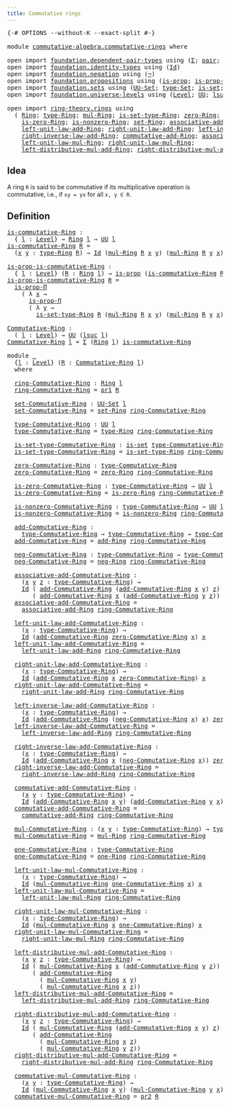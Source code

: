 ```yaml
---
title: Commutative rings
---
```


<pre class="Agda"><a id="43" class="Symbol">{-#</a> <a id="47" class="Keyword">OPTIONS</a> <a id="55" class="Pragma">--without-K</a> <a id="67" class="Pragma">--exact-split</a> <a id="81" class="Symbol">#-}</a>

<a id="86" class="Keyword">module</a> <a id="93" href="commutative-algebra.commutative-rings.html" class="Module">commutative-algebra.commutative-rings</a> <a id="131" class="Keyword">where</a>

<a id="138" class="Keyword">open</a> <a id="143" class="Keyword">import</a> <a id="150" href="foundation.dependent-pair-types.html" class="Module">foundation.dependent-pair-types</a> <a id="182" class="Keyword">using</a> <a id="188" class="Symbol">(</a><a id="189" href="foundation-core.dependent-pair-types.html#502" class="Record">Σ</a><a id="190" class="Symbol">;</a> <a id="192" href="foundation-core.dependent-pair-types.html#575" class="InductiveConstructor">pair</a><a id="196" class="Symbol">;</a> <a id="198" href="foundation-core.dependent-pair-types.html#592" class="Field">pr1</a><a id="201" class="Symbol">;</a> <a id="203" href="foundation-core.dependent-pair-types.html#604" class="Field">pr2</a><a id="206" class="Symbol">)</a>
<a id="208" class="Keyword">open</a> <a id="213" class="Keyword">import</a> <a id="220" href="foundation.identity-types.html" class="Module">foundation.identity-types</a> <a id="246" class="Keyword">using</a> <a id="252" class="Symbol">(</a><a id="253" href="foundation-core.identity-types.html#1754" class="Datatype">Id</a><a id="255" class="Symbol">)</a>
<a id="257" class="Keyword">open</a> <a id="262" class="Keyword">import</a> <a id="269" href="foundation.negation.html" class="Module">foundation.negation</a> <a id="289" class="Keyword">using</a> <a id="295" class="Symbol">(</a><a id="296" href="foundation-core.negation.html#452" class="Function">¬</a><a id="297" class="Symbol">)</a>
<a id="299" class="Keyword">open</a> <a id="304" class="Keyword">import</a> <a id="311" href="foundation.propositions.html" class="Module">foundation.propositions</a> <a id="335" class="Keyword">using</a> <a id="341" class="Symbol">(</a><a id="342" href="foundation-core.propositions.html#1295" class="Function">is-prop</a><a id="349" class="Symbol">;</a> <a id="351" href="foundation-core.propositions.html#6147" class="Function">is-prop-Π</a><a id="360" class="Symbol">)</a>
<a id="362" class="Keyword">open</a> <a id="367" class="Keyword">import</a> <a id="374" href="foundation.sets.html" class="Module">foundation.sets</a> <a id="390" class="Keyword">using</a> <a id="396" class="Symbol">(</a><a id="397" href="foundation-core.sets.html#1177" class="Function">UU-Set</a><a id="403" class="Symbol">;</a> <a id="405" href="foundation-core.sets.html#1291" class="Function">type-Set</a><a id="413" class="Symbol">;</a> <a id="415" href="foundation-core.sets.html#1099" class="Function">is-set</a><a id="421" class="Symbol">;</a> <a id="423" href="foundation-core.sets.html#1342" class="Function">is-set-type-Set</a><a id="438" class="Symbol">)</a>
<a id="440" class="Keyword">open</a> <a id="445" class="Keyword">import</a> <a id="452" href="foundation.universe-levels.html" class="Module">foundation.universe-levels</a> <a id="479" class="Keyword">using</a> <a id="485" class="Symbol">(</a><a id="486" href="Agda.Primitive.html#597" class="Postulate">Level</a><a id="491" class="Symbol">;</a> <a id="493" href="foundation-core.universe-levels.html#222" class="Primitive">UU</a><a id="495" class="Symbol">;</a> <a id="497" href="Agda.Primitive.html#780" class="Primitive">lsuc</a><a id="501" class="Symbol">)</a>

<a id="504" class="Keyword">open</a> <a id="509" class="Keyword">import</a> <a id="516" href="ring-theory.rings.html" class="Module">ring-theory.rings</a> <a id="534" class="Keyword">using</a>
  <a id="542" class="Symbol">(</a> <a id="544" href="ring-theory.rings.html#2551" class="Function">Ring</a><a id="548" class="Symbol">;</a> <a id="550" href="ring-theory.rings.html#2808" class="Function">type-Ring</a><a id="559" class="Symbol">;</a> <a id="561" href="ring-theory.rings.html#6590" class="Function">mul-Ring</a><a id="569" class="Symbol">;</a> <a id="571" href="ring-theory.rings.html#2858" class="Function">is-set-type-Ring</a><a id="587" class="Symbol">;</a> <a id="589" href="ring-theory.rings.html#5170" class="Function">zero-Ring</a><a id="598" class="Symbol">;</a> <a id="600" href="ring-theory.rings.html#3153" class="Function">add-Ring</a><a id="608" class="Symbol">;</a> <a id="610" href="ring-theory.rings.html#5990" class="Function">neg-Ring</a><a id="618" class="Symbol">;</a>
    <a id="624" href="ring-theory.rings.html#5231" class="Function">is-zero-Ring</a><a id="636" class="Symbol">;</a> <a id="638" href="ring-theory.rings.html#5302" class="Function">is-nonzero-Ring</a><a id="653" class="Symbol">;</a> <a id="655" href="ring-theory.rings.html#2757" class="Function">set-Ring</a><a id="663" class="Symbol">;</a> <a id="665" href="ring-theory.rings.html#3474" class="Function">associative-add-Ring</a><a id="685" class="Symbol">;</a>
    <a id="691" href="ring-theory.rings.html#5487" class="Function">left-unit-law-add-Ring</a><a id="713" class="Symbol">;</a> <a id="715" href="ring-theory.rings.html#5625" class="Function">right-unit-law-add-Ring</a><a id="738" class="Symbol">;</a> <a id="740" href="ring-theory.rings.html#6062" class="Function">left-inverse-law-add-Ring</a><a id="765" class="Symbol">;</a>
    <a id="771" href="ring-theory.rings.html#6228" class="Function">right-inverse-law-add-Ring</a><a id="797" class="Symbol">;</a> <a id="799" href="ring-theory.rings.html#3873" class="Function">commutative-add-Ring</a><a id="819" class="Symbol">;</a> <a id="821" href="ring-theory.rings.html#6931" class="Function">associative-mul-Ring</a><a id="841" class="Symbol">;</a>
    <a id="847" href="ring-theory.rings.html#8096" class="Function">left-unit-law-mul-Ring</a><a id="869" class="Symbol">;</a> <a id="871" href="ring-theory.rings.html#8252" class="Function">right-unit-law-mul-Ring</a><a id="894" class="Symbol">;</a>
    <a id="900" href="ring-theory.rings.html#7263" class="Function">left-distributive-mul-add-Ring</a><a id="930" class="Symbol">;</a> <a id="932" href="ring-theory.rings.html#7470" class="Function">right-distributive-mul-add-Ring</a><a id="963" class="Symbol">;</a> <a id="965" href="ring-theory.rings.html#8018" class="Function">one-Ring</a><a id="973" class="Symbol">)</a>
</pre>
## Idea

A ring `R` is said to be commutative if its multiplicative operation is commutative, i.e., if `xy = yx` for all `x, y ∈ R`.

## Definition

<pre class="Agda"><a id="is-commutative-Ring"></a><a id="1137" href="commutative-algebra.commutative-rings.html#1137" class="Function">is-commutative-Ring</a> <a id="1157" class="Symbol">:</a>
  <a id="1161" class="Symbol">{</a> <a id="1163" href="commutative-algebra.commutative-rings.html#1163" class="Bound">l</a> <a id="1165" class="Symbol">:</a> <a id="1167" href="Agda.Primitive.html#597" class="Postulate">Level</a><a id="1172" class="Symbol">}</a> <a id="1174" class="Symbol">→</a> <a id="1176" href="ring-theory.rings.html#2551" class="Function">Ring</a> <a id="1181" href="commutative-algebra.commutative-rings.html#1163" class="Bound">l</a> <a id="1183" class="Symbol">→</a> <a id="1185" href="foundation-core.universe-levels.html#222" class="Primitive">UU</a> <a id="1188" href="commutative-algebra.commutative-rings.html#1163" class="Bound">l</a>
<a id="1190" href="commutative-algebra.commutative-rings.html#1137" class="Function">is-commutative-Ring</a> <a id="1210" href="commutative-algebra.commutative-rings.html#1210" class="Bound">R</a> <a id="1212" class="Symbol">=</a>
  <a id="1216" class="Symbol">(</a><a id="1217" href="commutative-algebra.commutative-rings.html#1217" class="Bound">x</a> <a id="1219" href="commutative-algebra.commutative-rings.html#1219" class="Bound">y</a> <a id="1221" class="Symbol">:</a> <a id="1223" href="ring-theory.rings.html#2808" class="Function">type-Ring</a> <a id="1233" href="commutative-algebra.commutative-rings.html#1210" class="Bound">R</a><a id="1234" class="Symbol">)</a> <a id="1236" class="Symbol">→</a> <a id="1238" href="foundation-core.identity-types.html#1754" class="Datatype">Id</a> <a id="1241" class="Symbol">(</a><a id="1242" href="ring-theory.rings.html#6590" class="Function">mul-Ring</a> <a id="1251" href="commutative-algebra.commutative-rings.html#1210" class="Bound">R</a> <a id="1253" href="commutative-algebra.commutative-rings.html#1217" class="Bound">x</a> <a id="1255" href="commutative-algebra.commutative-rings.html#1219" class="Bound">y</a><a id="1256" class="Symbol">)</a> <a id="1258" class="Symbol">(</a><a id="1259" href="ring-theory.rings.html#6590" class="Function">mul-Ring</a> <a id="1268" href="commutative-algebra.commutative-rings.html#1210" class="Bound">R</a> <a id="1270" href="commutative-algebra.commutative-rings.html#1219" class="Bound">y</a> <a id="1272" href="commutative-algebra.commutative-rings.html#1217" class="Bound">x</a><a id="1273" class="Symbol">)</a>

<a id="is-prop-is-commutative-Ring"></a><a id="1276" href="commutative-algebra.commutative-rings.html#1276" class="Function">is-prop-is-commutative-Ring</a> <a id="1304" class="Symbol">:</a>
  <a id="1308" class="Symbol">{</a> <a id="1310" href="commutative-algebra.commutative-rings.html#1310" class="Bound">l</a> <a id="1312" class="Symbol">:</a> <a id="1314" href="Agda.Primitive.html#597" class="Postulate">Level</a><a id="1319" class="Symbol">}</a> <a id="1321" class="Symbol">(</a><a id="1322" href="commutative-algebra.commutative-rings.html#1322" class="Bound">R</a> <a id="1324" class="Symbol">:</a> <a id="1326" href="ring-theory.rings.html#2551" class="Function">Ring</a> <a id="1331" href="commutative-algebra.commutative-rings.html#1310" class="Bound">l</a><a id="1332" class="Symbol">)</a> <a id="1334" class="Symbol">→</a> <a id="1336" href="foundation-core.propositions.html#1295" class="Function">is-prop</a> <a id="1344" class="Symbol">(</a><a id="1345" href="commutative-algebra.commutative-rings.html#1137" class="Function">is-commutative-Ring</a> <a id="1365" href="commutative-algebra.commutative-rings.html#1322" class="Bound">R</a><a id="1366" class="Symbol">)</a>
<a id="1368" href="commutative-algebra.commutative-rings.html#1276" class="Function">is-prop-is-commutative-Ring</a> <a id="1396" href="commutative-algebra.commutative-rings.html#1396" class="Bound">R</a> <a id="1398" class="Symbol">=</a>
  <a id="1402" href="foundation-core.propositions.html#6147" class="Function">is-prop-Π</a>
    <a id="1416" class="Symbol">(</a> <a id="1418" class="Symbol">λ</a> <a id="1420" href="commutative-algebra.commutative-rings.html#1420" class="Bound">x</a> <a id="1422" class="Symbol">→</a>
      <a id="1430" href="foundation-core.propositions.html#6147" class="Function">is-prop-Π</a>
      <a id="1446" class="Symbol">(</a> <a id="1448" class="Symbol">λ</a> <a id="1450" href="commutative-algebra.commutative-rings.html#1450" class="Bound">y</a> <a id="1452" class="Symbol">→</a>
        <a id="1462" href="ring-theory.rings.html#2858" class="Function">is-set-type-Ring</a> <a id="1479" href="commutative-algebra.commutative-rings.html#1396" class="Bound">R</a> <a id="1481" class="Symbol">(</a><a id="1482" href="ring-theory.rings.html#6590" class="Function">mul-Ring</a> <a id="1491" href="commutative-algebra.commutative-rings.html#1396" class="Bound">R</a> <a id="1493" href="commutative-algebra.commutative-rings.html#1420" class="Bound">x</a> <a id="1495" href="commutative-algebra.commutative-rings.html#1450" class="Bound">y</a><a id="1496" class="Symbol">)</a> <a id="1498" class="Symbol">(</a><a id="1499" href="ring-theory.rings.html#6590" class="Function">mul-Ring</a> <a id="1508" href="commutative-algebra.commutative-rings.html#1396" class="Bound">R</a> <a id="1510" href="commutative-algebra.commutative-rings.html#1450" class="Bound">y</a> <a id="1512" href="commutative-algebra.commutative-rings.html#1420" class="Bound">x</a><a id="1513" class="Symbol">)))</a>

<a id="Commutative-Ring"></a><a id="1518" href="commutative-algebra.commutative-rings.html#1518" class="Function">Commutative-Ring</a> <a id="1535" class="Symbol">:</a>
  <a id="1539" class="Symbol">(</a> <a id="1541" href="commutative-algebra.commutative-rings.html#1541" class="Bound">l</a> <a id="1543" class="Symbol">:</a> <a id="1545" href="Agda.Primitive.html#597" class="Postulate">Level</a><a id="1550" class="Symbol">)</a> <a id="1552" class="Symbol">→</a> <a id="1554" href="foundation-core.universe-levels.html#222" class="Primitive">UU</a> <a id="1557" class="Symbol">(</a><a id="1558" href="Agda.Primitive.html#780" class="Primitive">lsuc</a> <a id="1563" href="commutative-algebra.commutative-rings.html#1541" class="Bound">l</a><a id="1564" class="Symbol">)</a>
<a id="1566" href="commutative-algebra.commutative-rings.html#1518" class="Function">Commutative-Ring</a> <a id="1583" href="commutative-algebra.commutative-rings.html#1583" class="Bound">l</a> <a id="1585" class="Symbol">=</a> <a id="1587" href="foundation-core.dependent-pair-types.html#502" class="Record">Σ</a> <a id="1589" class="Symbol">(</a><a id="1590" href="ring-theory.rings.html#2551" class="Function">Ring</a> <a id="1595" href="commutative-algebra.commutative-rings.html#1583" class="Bound">l</a><a id="1596" class="Symbol">)</a> <a id="1598" href="commutative-algebra.commutative-rings.html#1137" class="Function">is-commutative-Ring</a>

<a id="1619" class="Keyword">module</a> <a id="1626" href="commutative-algebra.commutative-rings.html#1626" class="Module">_</a>
  <a id="1630" class="Symbol">{</a><a id="1631" href="commutative-algebra.commutative-rings.html#1631" class="Bound">l</a> <a id="1633" class="Symbol">:</a> <a id="1635" href="Agda.Primitive.html#597" class="Postulate">Level</a><a id="1640" class="Symbol">}</a> <a id="1642" class="Symbol">(</a><a id="1643" href="commutative-algebra.commutative-rings.html#1643" class="Bound">R</a> <a id="1645" class="Symbol">:</a> <a id="1647" href="commutative-algebra.commutative-rings.html#1518" class="Function">Commutative-Ring</a> <a id="1664" href="commutative-algebra.commutative-rings.html#1631" class="Bound">l</a><a id="1665" class="Symbol">)</a>
  <a id="1669" class="Keyword">where</a>
  
  <a id="1680" href="commutative-algebra.commutative-rings.html#1680" class="Function">ring-Commutative-Ring</a> <a id="1702" class="Symbol">:</a> <a id="1704" href="ring-theory.rings.html#2551" class="Function">Ring</a> <a id="1709" href="commutative-algebra.commutative-rings.html#1631" class="Bound">l</a>
  <a id="1713" href="commutative-algebra.commutative-rings.html#1680" class="Function">ring-Commutative-Ring</a> <a id="1735" class="Symbol">=</a> <a id="1737" href="foundation-core.dependent-pair-types.html#592" class="Field">pr1</a> <a id="1741" href="commutative-algebra.commutative-rings.html#1643" class="Bound">R</a>

  <a id="1746" href="commutative-algebra.commutative-rings.html#1746" class="Function">set-Commutative-Ring</a> <a id="1767" class="Symbol">:</a> <a id="1769" href="foundation-core.sets.html#1177" class="Function">UU-Set</a> <a id="1776" href="commutative-algebra.commutative-rings.html#1631" class="Bound">l</a>
  <a id="1780" href="commutative-algebra.commutative-rings.html#1746" class="Function">set-Commutative-Ring</a> <a id="1801" class="Symbol">=</a> <a id="1803" href="ring-theory.rings.html#2757" class="Function">set-Ring</a> <a id="1812" href="commutative-algebra.commutative-rings.html#1680" class="Function">ring-Commutative-Ring</a>

  <a id="1837" href="commutative-algebra.commutative-rings.html#1837" class="Function">type-Commutative-Ring</a> <a id="1859" class="Symbol">:</a> <a id="1861" href="foundation-core.universe-levels.html#222" class="Primitive">UU</a> <a id="1864" href="commutative-algebra.commutative-rings.html#1631" class="Bound">l</a>
  <a id="1868" href="commutative-algebra.commutative-rings.html#1837" class="Function">type-Commutative-Ring</a> <a id="1890" class="Symbol">=</a> <a id="1892" href="ring-theory.rings.html#2808" class="Function">type-Ring</a> <a id="1902" href="commutative-algebra.commutative-rings.html#1680" class="Function">ring-Commutative-Ring</a>

  <a id="1927" href="commutative-algebra.commutative-rings.html#1927" class="Function">is-set-type-Commutative-Ring</a> <a id="1956" class="Symbol">:</a> <a id="1958" href="foundation-core.sets.html#1099" class="Function">is-set</a> <a id="1965" href="commutative-algebra.commutative-rings.html#1837" class="Function">type-Commutative-Ring</a>
  <a id="1989" href="commutative-algebra.commutative-rings.html#1927" class="Function">is-set-type-Commutative-Ring</a> <a id="2018" class="Symbol">=</a> <a id="2020" href="ring-theory.rings.html#2858" class="Function">is-set-type-Ring</a> <a id="2037" href="commutative-algebra.commutative-rings.html#1680" class="Function">ring-Commutative-Ring</a>

  <a id="2062" href="commutative-algebra.commutative-rings.html#2062" class="Function">zero-Commutative-Ring</a> <a id="2084" class="Symbol">:</a> <a id="2086" href="commutative-algebra.commutative-rings.html#1837" class="Function">type-Commutative-Ring</a>
  <a id="2110" href="commutative-algebra.commutative-rings.html#2062" class="Function">zero-Commutative-Ring</a> <a id="2132" class="Symbol">=</a> <a id="2134" href="ring-theory.rings.html#5170" class="Function">zero-Ring</a> <a id="2144" href="commutative-algebra.commutative-rings.html#1680" class="Function">ring-Commutative-Ring</a>

  <a id="2169" href="commutative-algebra.commutative-rings.html#2169" class="Function">is-zero-Commutative-Ring</a> <a id="2194" class="Symbol">:</a> <a id="2196" href="commutative-algebra.commutative-rings.html#1837" class="Function">type-Commutative-Ring</a> <a id="2218" class="Symbol">→</a> <a id="2220" href="foundation-core.universe-levels.html#222" class="Primitive">UU</a> <a id="2223" href="commutative-algebra.commutative-rings.html#1631" class="Bound">l</a>
  <a id="2227" href="commutative-algebra.commutative-rings.html#2169" class="Function">is-zero-Commutative-Ring</a> <a id="2252" class="Symbol">=</a> <a id="2254" href="ring-theory.rings.html#5231" class="Function">is-zero-Ring</a> <a id="2267" href="commutative-algebra.commutative-rings.html#1680" class="Function">ring-Commutative-Ring</a>

  <a id="2292" href="commutative-algebra.commutative-rings.html#2292" class="Function">is-nonzero-Commutative-Ring</a> <a id="2320" class="Symbol">:</a> <a id="2322" href="commutative-algebra.commutative-rings.html#1837" class="Function">type-Commutative-Ring</a> <a id="2344" class="Symbol">→</a> <a id="2346" href="foundation-core.universe-levels.html#222" class="Primitive">UU</a> <a id="2349" href="commutative-algebra.commutative-rings.html#1631" class="Bound">l</a>
  <a id="2353" href="commutative-algebra.commutative-rings.html#2292" class="Function">is-nonzero-Commutative-Ring</a> <a id="2381" class="Symbol">=</a> <a id="2383" href="ring-theory.rings.html#5302" class="Function">is-nonzero-Ring</a> <a id="2399" href="commutative-algebra.commutative-rings.html#1680" class="Function">ring-Commutative-Ring</a>

  <a id="2424" href="commutative-algebra.commutative-rings.html#2424" class="Function">add-Commutative-Ring</a> <a id="2445" class="Symbol">:</a>
    <a id="2451" href="commutative-algebra.commutative-rings.html#1837" class="Function">type-Commutative-Ring</a> <a id="2473" class="Symbol">→</a> <a id="2475" href="commutative-algebra.commutative-rings.html#1837" class="Function">type-Commutative-Ring</a> <a id="2497" class="Symbol">→</a> <a id="2499" href="commutative-algebra.commutative-rings.html#1837" class="Function">type-Commutative-Ring</a>
  <a id="2523" href="commutative-algebra.commutative-rings.html#2424" class="Function">add-Commutative-Ring</a> <a id="2544" class="Symbol">=</a> <a id="2546" href="ring-theory.rings.html#3153" class="Function">add-Ring</a> <a id="2555" href="commutative-algebra.commutative-rings.html#1680" class="Function">ring-Commutative-Ring</a>

  <a id="2580" href="commutative-algebra.commutative-rings.html#2580" class="Function">neg-Commutative-Ring</a> <a id="2601" class="Symbol">:</a> <a id="2603" href="commutative-algebra.commutative-rings.html#1837" class="Function">type-Commutative-Ring</a> <a id="2625" class="Symbol">→</a> <a id="2627" href="commutative-algebra.commutative-rings.html#1837" class="Function">type-Commutative-Ring</a>
  <a id="2651" href="commutative-algebra.commutative-rings.html#2580" class="Function">neg-Commutative-Ring</a> <a id="2672" class="Symbol">=</a> <a id="2674" href="ring-theory.rings.html#5990" class="Function">neg-Ring</a> <a id="2683" href="commutative-algebra.commutative-rings.html#1680" class="Function">ring-Commutative-Ring</a>

  <a id="2708" href="commutative-algebra.commutative-rings.html#2708" class="Function">associative-add-Commutative-Ring</a> <a id="2741" class="Symbol">:</a>
    <a id="2747" class="Symbol">(</a><a id="2748" href="commutative-algebra.commutative-rings.html#2748" class="Bound">x</a> <a id="2750" href="commutative-algebra.commutative-rings.html#2750" class="Bound">y</a> <a id="2752" href="commutative-algebra.commutative-rings.html#2752" class="Bound">z</a> <a id="2754" class="Symbol">:</a> <a id="2756" href="commutative-algebra.commutative-rings.html#1837" class="Function">type-Commutative-Ring</a><a id="2777" class="Symbol">)</a> <a id="2779" class="Symbol">→</a>
    <a id="2785" href="foundation-core.identity-types.html#1754" class="Datatype">Id</a> <a id="2788" class="Symbol">(</a> <a id="2790" href="commutative-algebra.commutative-rings.html#2424" class="Function">add-Commutative-Ring</a> <a id="2811" class="Symbol">(</a><a id="2812" href="commutative-algebra.commutative-rings.html#2424" class="Function">add-Commutative-Ring</a> <a id="2833" href="commutative-algebra.commutative-rings.html#2748" class="Bound">x</a> <a id="2835" href="commutative-algebra.commutative-rings.html#2750" class="Bound">y</a><a id="2836" class="Symbol">)</a> <a id="2838" href="commutative-algebra.commutative-rings.html#2752" class="Bound">z</a><a id="2839" class="Symbol">)</a>
       <a id="2848" class="Symbol">(</a> <a id="2850" href="commutative-algebra.commutative-rings.html#2424" class="Function">add-Commutative-Ring</a> <a id="2871" href="commutative-algebra.commutative-rings.html#2748" class="Bound">x</a> <a id="2873" class="Symbol">(</a><a id="2874" href="commutative-algebra.commutative-rings.html#2424" class="Function">add-Commutative-Ring</a> <a id="2895" href="commutative-algebra.commutative-rings.html#2750" class="Bound">y</a> <a id="2897" href="commutative-algebra.commutative-rings.html#2752" class="Bound">z</a><a id="2898" class="Symbol">))</a>
  <a id="2903" href="commutative-algebra.commutative-rings.html#2708" class="Function">associative-add-Commutative-Ring</a> <a id="2936" class="Symbol">=</a>
    <a id="2942" href="ring-theory.rings.html#3474" class="Function">associative-add-Ring</a> <a id="2963" href="commutative-algebra.commutative-rings.html#1680" class="Function">ring-Commutative-Ring</a>

  <a id="2988" href="commutative-algebra.commutative-rings.html#2988" class="Function">left-unit-law-add-Commutative-Ring</a> <a id="3023" class="Symbol">:</a>
    <a id="3029" class="Symbol">(</a><a id="3030" href="commutative-algebra.commutative-rings.html#3030" class="Bound">x</a> <a id="3032" class="Symbol">:</a> <a id="3034" href="commutative-algebra.commutative-rings.html#1837" class="Function">type-Commutative-Ring</a><a id="3055" class="Symbol">)</a> <a id="3057" class="Symbol">→</a>
    <a id="3063" href="foundation-core.identity-types.html#1754" class="Datatype">Id</a> <a id="3066" class="Symbol">(</a><a id="3067" href="commutative-algebra.commutative-rings.html#2424" class="Function">add-Commutative-Ring</a> <a id="3088" href="commutative-algebra.commutative-rings.html#2062" class="Function">zero-Commutative-Ring</a> <a id="3110" href="commutative-algebra.commutative-rings.html#3030" class="Bound">x</a><a id="3111" class="Symbol">)</a> <a id="3113" href="commutative-algebra.commutative-rings.html#3030" class="Bound">x</a>
  <a id="3117" href="commutative-algebra.commutative-rings.html#2988" class="Function">left-unit-law-add-Commutative-Ring</a> <a id="3152" class="Symbol">=</a>
    <a id="3158" href="ring-theory.rings.html#5487" class="Function">left-unit-law-add-Ring</a> <a id="3181" href="commutative-algebra.commutative-rings.html#1680" class="Function">ring-Commutative-Ring</a>

  <a id="3206" href="commutative-algebra.commutative-rings.html#3206" class="Function">right-unit-law-add-Commutative-Ring</a> <a id="3242" class="Symbol">:</a>
    <a id="3248" class="Symbol">(</a><a id="3249" href="commutative-algebra.commutative-rings.html#3249" class="Bound">x</a> <a id="3251" class="Symbol">:</a> <a id="3253" href="commutative-algebra.commutative-rings.html#1837" class="Function">type-Commutative-Ring</a><a id="3274" class="Symbol">)</a> <a id="3276" class="Symbol">→</a>
    <a id="3282" href="foundation-core.identity-types.html#1754" class="Datatype">Id</a> <a id="3285" class="Symbol">(</a><a id="3286" href="commutative-algebra.commutative-rings.html#2424" class="Function">add-Commutative-Ring</a> <a id="3307" href="commutative-algebra.commutative-rings.html#3249" class="Bound">x</a> <a id="3309" href="commutative-algebra.commutative-rings.html#2062" class="Function">zero-Commutative-Ring</a><a id="3330" class="Symbol">)</a> <a id="3332" href="commutative-algebra.commutative-rings.html#3249" class="Bound">x</a>
  <a id="3336" href="commutative-algebra.commutative-rings.html#3206" class="Function">right-unit-law-add-Commutative-Ring</a> <a id="3372" class="Symbol">=</a>
    <a id="3378" href="ring-theory.rings.html#5625" class="Function">right-unit-law-add-Ring</a> <a id="3402" href="commutative-algebra.commutative-rings.html#1680" class="Function">ring-Commutative-Ring</a>

  <a id="3427" href="commutative-algebra.commutative-rings.html#3427" class="Function">left-inverse-law-add-Commutative-Ring</a> <a id="3465" class="Symbol">:</a>
    <a id="3471" class="Symbol">(</a><a id="3472" href="commutative-algebra.commutative-rings.html#3472" class="Bound">x</a> <a id="3474" class="Symbol">:</a> <a id="3476" href="commutative-algebra.commutative-rings.html#1837" class="Function">type-Commutative-Ring</a><a id="3497" class="Symbol">)</a> <a id="3499" class="Symbol">→</a>
    <a id="3505" href="foundation-core.identity-types.html#1754" class="Datatype">Id</a> <a id="3508" class="Symbol">(</a><a id="3509" href="commutative-algebra.commutative-rings.html#2424" class="Function">add-Commutative-Ring</a> <a id="3530" class="Symbol">(</a><a id="3531" href="commutative-algebra.commutative-rings.html#2580" class="Function">neg-Commutative-Ring</a> <a id="3552" href="commutative-algebra.commutative-rings.html#3472" class="Bound">x</a><a id="3553" class="Symbol">)</a> <a id="3555" href="commutative-algebra.commutative-rings.html#3472" class="Bound">x</a><a id="3556" class="Symbol">)</a> <a id="3558" href="commutative-algebra.commutative-rings.html#2062" class="Function">zero-Commutative-Ring</a>
  <a id="3582" href="commutative-algebra.commutative-rings.html#3427" class="Function">left-inverse-law-add-Commutative-Ring</a> <a id="3620" class="Symbol">=</a>
    <a id="3626" href="ring-theory.rings.html#6062" class="Function">left-inverse-law-add-Ring</a> <a id="3652" href="commutative-algebra.commutative-rings.html#1680" class="Function">ring-Commutative-Ring</a>

  <a id="3677" href="commutative-algebra.commutative-rings.html#3677" class="Function">right-inverse-law-add-Commutative-Ring</a> <a id="3716" class="Symbol">:</a>
    <a id="3722" class="Symbol">(</a><a id="3723" href="commutative-algebra.commutative-rings.html#3723" class="Bound">x</a> <a id="3725" class="Symbol">:</a> <a id="3727" href="commutative-algebra.commutative-rings.html#1837" class="Function">type-Commutative-Ring</a><a id="3748" class="Symbol">)</a> <a id="3750" class="Symbol">→</a>
    <a id="3756" href="foundation-core.identity-types.html#1754" class="Datatype">Id</a> <a id="3759" class="Symbol">(</a><a id="3760" href="commutative-algebra.commutative-rings.html#2424" class="Function">add-Commutative-Ring</a> <a id="3781" href="commutative-algebra.commutative-rings.html#3723" class="Bound">x</a> <a id="3783" class="Symbol">(</a><a id="3784" href="commutative-algebra.commutative-rings.html#2580" class="Function">neg-Commutative-Ring</a> <a id="3805" href="commutative-algebra.commutative-rings.html#3723" class="Bound">x</a><a id="3806" class="Symbol">))</a> <a id="3809" href="commutative-algebra.commutative-rings.html#2062" class="Function">zero-Commutative-Ring</a>
  <a id="3833" href="commutative-algebra.commutative-rings.html#3677" class="Function">right-inverse-law-add-Commutative-Ring</a> <a id="3872" class="Symbol">=</a>
    <a id="3878" href="ring-theory.rings.html#6228" class="Function">right-inverse-law-add-Ring</a> <a id="3905" href="commutative-algebra.commutative-rings.html#1680" class="Function">ring-Commutative-Ring</a>

  <a id="3930" href="commutative-algebra.commutative-rings.html#3930" class="Function">commutative-add-Commutative-Ring</a> <a id="3963" class="Symbol">:</a>
    <a id="3969" class="Symbol">(</a><a id="3970" href="commutative-algebra.commutative-rings.html#3970" class="Bound">x</a> <a id="3972" href="commutative-algebra.commutative-rings.html#3972" class="Bound">y</a> <a id="3974" class="Symbol">:</a> <a id="3976" href="commutative-algebra.commutative-rings.html#1837" class="Function">type-Commutative-Ring</a><a id="3997" class="Symbol">)</a> <a id="3999" class="Symbol">→</a>
    <a id="4005" href="foundation-core.identity-types.html#1754" class="Datatype">Id</a> <a id="4008" class="Symbol">(</a><a id="4009" href="commutative-algebra.commutative-rings.html#2424" class="Function">add-Commutative-Ring</a> <a id="4030" href="commutative-algebra.commutative-rings.html#3970" class="Bound">x</a> <a id="4032" href="commutative-algebra.commutative-rings.html#3972" class="Bound">y</a><a id="4033" class="Symbol">)</a> <a id="4035" class="Symbol">(</a><a id="4036" href="commutative-algebra.commutative-rings.html#2424" class="Function">add-Commutative-Ring</a> <a id="4057" href="commutative-algebra.commutative-rings.html#3972" class="Bound">y</a> <a id="4059" href="commutative-algebra.commutative-rings.html#3970" class="Bound">x</a><a id="4060" class="Symbol">)</a>
  <a id="4064" href="commutative-algebra.commutative-rings.html#3930" class="Function">commutative-add-Commutative-Ring</a> <a id="4097" class="Symbol">=</a>
    <a id="4103" href="ring-theory.rings.html#3873" class="Function">commutative-add-Ring</a> <a id="4124" href="commutative-algebra.commutative-rings.html#1680" class="Function">ring-Commutative-Ring</a>

  <a id="4149" href="commutative-algebra.commutative-rings.html#4149" class="Function">mul-Commutative-Ring</a> <a id="4170" class="Symbol">:</a> <a id="4172" class="Symbol">(</a><a id="4173" href="commutative-algebra.commutative-rings.html#4173" class="Bound">x</a> <a id="4175" href="commutative-algebra.commutative-rings.html#4175" class="Bound">y</a> <a id="4177" class="Symbol">:</a> <a id="4179" href="commutative-algebra.commutative-rings.html#1837" class="Function">type-Commutative-Ring</a><a id="4200" class="Symbol">)</a> <a id="4202" class="Symbol">→</a> <a id="4204" href="commutative-algebra.commutative-rings.html#1837" class="Function">type-Commutative-Ring</a>
  <a id="4228" href="commutative-algebra.commutative-rings.html#4149" class="Function">mul-Commutative-Ring</a> <a id="4249" class="Symbol">=</a> <a id="4251" href="ring-theory.rings.html#6590" class="Function">mul-Ring</a> <a id="4260" href="commutative-algebra.commutative-rings.html#1680" class="Function">ring-Commutative-Ring</a>

  <a id="4285" href="commutative-algebra.commutative-rings.html#4285" class="Function">one-Commutative-Ring</a> <a id="4306" class="Symbol">:</a> <a id="4308" href="commutative-algebra.commutative-rings.html#1837" class="Function">type-Commutative-Ring</a>
  <a id="4332" href="commutative-algebra.commutative-rings.html#4285" class="Function">one-Commutative-Ring</a> <a id="4353" class="Symbol">=</a> <a id="4355" href="ring-theory.rings.html#8018" class="Function">one-Ring</a> <a id="4364" href="commutative-algebra.commutative-rings.html#1680" class="Function">ring-Commutative-Ring</a>

  <a id="4389" href="commutative-algebra.commutative-rings.html#4389" class="Function">left-unit-law-mul-Commutative-Ring</a> <a id="4424" class="Symbol">:</a>
    <a id="4430" class="Symbol">(</a><a id="4431" href="commutative-algebra.commutative-rings.html#4431" class="Bound">x</a> <a id="4433" class="Symbol">:</a> <a id="4435" href="commutative-algebra.commutative-rings.html#1837" class="Function">type-Commutative-Ring</a><a id="4456" class="Symbol">)</a> <a id="4458" class="Symbol">→</a>
    <a id="4464" href="foundation-core.identity-types.html#1754" class="Datatype">Id</a> <a id="4467" class="Symbol">(</a><a id="4468" href="commutative-algebra.commutative-rings.html#4149" class="Function">mul-Commutative-Ring</a> <a id="4489" href="commutative-algebra.commutative-rings.html#4285" class="Function">one-Commutative-Ring</a> <a id="4510" href="commutative-algebra.commutative-rings.html#4431" class="Bound">x</a><a id="4511" class="Symbol">)</a> <a id="4513" href="commutative-algebra.commutative-rings.html#4431" class="Bound">x</a>
  <a id="4517" href="commutative-algebra.commutative-rings.html#4389" class="Function">left-unit-law-mul-Commutative-Ring</a> <a id="4552" class="Symbol">=</a>
    <a id="4558" href="ring-theory.rings.html#8096" class="Function">left-unit-law-mul-Ring</a> <a id="4581" href="commutative-algebra.commutative-rings.html#1680" class="Function">ring-Commutative-Ring</a>

  <a id="4606" href="commutative-algebra.commutative-rings.html#4606" class="Function">right-unit-law-mul-Commutative-Ring</a> <a id="4642" class="Symbol">:</a>
    <a id="4648" class="Symbol">(</a><a id="4649" href="commutative-algebra.commutative-rings.html#4649" class="Bound">x</a> <a id="4651" class="Symbol">:</a> <a id="4653" href="commutative-algebra.commutative-rings.html#1837" class="Function">type-Commutative-Ring</a><a id="4674" class="Symbol">)</a> <a id="4676" class="Symbol">→</a>
    <a id="4682" href="foundation-core.identity-types.html#1754" class="Datatype">Id</a> <a id="4685" class="Symbol">(</a><a id="4686" href="commutative-algebra.commutative-rings.html#4149" class="Function">mul-Commutative-Ring</a> <a id="4707" href="commutative-algebra.commutative-rings.html#4649" class="Bound">x</a> <a id="4709" href="commutative-algebra.commutative-rings.html#4285" class="Function">one-Commutative-Ring</a><a id="4729" class="Symbol">)</a> <a id="4731" href="commutative-algebra.commutative-rings.html#4649" class="Bound">x</a>
  <a id="4735" href="commutative-algebra.commutative-rings.html#4606" class="Function">right-unit-law-mul-Commutative-Ring</a> <a id="4771" class="Symbol">=</a>
    <a id="4777" href="ring-theory.rings.html#8252" class="Function">right-unit-law-mul-Ring</a> <a id="4801" href="commutative-algebra.commutative-rings.html#1680" class="Function">ring-Commutative-Ring</a>

  <a id="4826" href="commutative-algebra.commutative-rings.html#4826" class="Function">left-distributive-mul-add-Commutative-Ring</a> <a id="4869" class="Symbol">:</a>
    <a id="4875" class="Symbol">(</a><a id="4876" href="commutative-algebra.commutative-rings.html#4876" class="Bound">x</a> <a id="4878" href="commutative-algebra.commutative-rings.html#4878" class="Bound">y</a> <a id="4880" href="commutative-algebra.commutative-rings.html#4880" class="Bound">z</a> <a id="4882" class="Symbol">:</a> <a id="4884" href="commutative-algebra.commutative-rings.html#1837" class="Function">type-Commutative-Ring</a><a id="4905" class="Symbol">)</a> <a id="4907" class="Symbol">→</a>
    <a id="4913" href="foundation-core.identity-types.html#1754" class="Datatype">Id</a> <a id="4916" class="Symbol">(</a> <a id="4918" href="commutative-algebra.commutative-rings.html#4149" class="Function">mul-Commutative-Ring</a> <a id="4939" href="commutative-algebra.commutative-rings.html#4876" class="Bound">x</a> <a id="4941" class="Symbol">(</a><a id="4942" href="commutative-algebra.commutative-rings.html#2424" class="Function">add-Commutative-Ring</a> <a id="4963" href="commutative-algebra.commutative-rings.html#4878" class="Bound">y</a> <a id="4965" href="commutative-algebra.commutative-rings.html#4880" class="Bound">z</a><a id="4966" class="Symbol">))</a>
       <a id="4976" class="Symbol">(</a> <a id="4978" href="commutative-algebra.commutative-rings.html#2424" class="Function">add-Commutative-Ring</a>
         <a id="5008" class="Symbol">(</a> <a id="5010" href="commutative-algebra.commutative-rings.html#4149" class="Function">mul-Commutative-Ring</a> <a id="5031" href="commutative-algebra.commutative-rings.html#4876" class="Bound">x</a> <a id="5033" href="commutative-algebra.commutative-rings.html#4878" class="Bound">y</a><a id="5034" class="Symbol">)</a>
         <a id="5045" class="Symbol">(</a> <a id="5047" href="commutative-algebra.commutative-rings.html#4149" class="Function">mul-Commutative-Ring</a> <a id="5068" href="commutative-algebra.commutative-rings.html#4876" class="Bound">x</a> <a id="5070" href="commutative-algebra.commutative-rings.html#4880" class="Bound">z</a><a id="5071" class="Symbol">))</a>
  <a id="5076" href="commutative-algebra.commutative-rings.html#4826" class="Function">left-distributive-mul-add-Commutative-Ring</a> <a id="5119" class="Symbol">=</a>
    <a id="5125" href="ring-theory.rings.html#7263" class="Function">left-distributive-mul-add-Ring</a> <a id="5156" href="commutative-algebra.commutative-rings.html#1680" class="Function">ring-Commutative-Ring</a>

  <a id="5181" href="commutative-algebra.commutative-rings.html#5181" class="Function">right-distributive-mul-add-Commutative-Ring</a> <a id="5225" class="Symbol">:</a>
    <a id="5231" class="Symbol">(</a><a id="5232" href="commutative-algebra.commutative-rings.html#5232" class="Bound">x</a> <a id="5234" href="commutative-algebra.commutative-rings.html#5234" class="Bound">y</a> <a id="5236" href="commutative-algebra.commutative-rings.html#5236" class="Bound">z</a> <a id="5238" class="Symbol">:</a> <a id="5240" href="commutative-algebra.commutative-rings.html#1837" class="Function">type-Commutative-Ring</a><a id="5261" class="Symbol">)</a> <a id="5263" class="Symbol">→</a>
    <a id="5269" href="foundation-core.identity-types.html#1754" class="Datatype">Id</a> <a id="5272" class="Symbol">(</a> <a id="5274" href="commutative-algebra.commutative-rings.html#4149" class="Function">mul-Commutative-Ring</a> <a id="5295" class="Symbol">(</a><a id="5296" href="commutative-algebra.commutative-rings.html#2424" class="Function">add-Commutative-Ring</a> <a id="5317" href="commutative-algebra.commutative-rings.html#5232" class="Bound">x</a> <a id="5319" href="commutative-algebra.commutative-rings.html#5234" class="Bound">y</a><a id="5320" class="Symbol">)</a> <a id="5322" href="commutative-algebra.commutative-rings.html#5236" class="Bound">z</a><a id="5323" class="Symbol">)</a>
       <a id="5332" class="Symbol">(</a> <a id="5334" href="commutative-algebra.commutative-rings.html#2424" class="Function">add-Commutative-Ring</a>
         <a id="5364" class="Symbol">(</a> <a id="5366" href="commutative-algebra.commutative-rings.html#4149" class="Function">mul-Commutative-Ring</a> <a id="5387" href="commutative-algebra.commutative-rings.html#5232" class="Bound">x</a> <a id="5389" href="commutative-algebra.commutative-rings.html#5236" class="Bound">z</a><a id="5390" class="Symbol">)</a>
         <a id="5401" class="Symbol">(</a> <a id="5403" href="commutative-algebra.commutative-rings.html#4149" class="Function">mul-Commutative-Ring</a> <a id="5424" href="commutative-algebra.commutative-rings.html#5234" class="Bound">y</a> <a id="5426" href="commutative-algebra.commutative-rings.html#5236" class="Bound">z</a><a id="5427" class="Symbol">))</a>
  <a id="5432" href="commutative-algebra.commutative-rings.html#5181" class="Function">right-distributive-mul-add-Commutative-Ring</a> <a id="5476" class="Symbol">=</a>
    <a id="5482" href="ring-theory.rings.html#7470" class="Function">right-distributive-mul-add-Ring</a> <a id="5514" href="commutative-algebra.commutative-rings.html#1680" class="Function">ring-Commutative-Ring</a>

  <a id="5539" href="commutative-algebra.commutative-rings.html#5539" class="Function">commutative-mul-Commutative-Ring</a> <a id="5572" class="Symbol">:</a>
    <a id="5578" class="Symbol">(</a><a id="5579" href="commutative-algebra.commutative-rings.html#5579" class="Bound">x</a> <a id="5581" href="commutative-algebra.commutative-rings.html#5581" class="Bound">y</a> <a id="5583" class="Symbol">:</a> <a id="5585" href="commutative-algebra.commutative-rings.html#1837" class="Function">type-Commutative-Ring</a><a id="5606" class="Symbol">)</a> <a id="5608" class="Symbol">→</a>
    <a id="5614" href="foundation-core.identity-types.html#1754" class="Datatype">Id</a> <a id="5617" class="Symbol">(</a><a id="5618" href="commutative-algebra.commutative-rings.html#4149" class="Function">mul-Commutative-Ring</a> <a id="5639" href="commutative-algebra.commutative-rings.html#5579" class="Bound">x</a> <a id="5641" href="commutative-algebra.commutative-rings.html#5581" class="Bound">y</a><a id="5642" class="Symbol">)</a> <a id="5644" class="Symbol">(</a><a id="5645" href="commutative-algebra.commutative-rings.html#4149" class="Function">mul-Commutative-Ring</a> <a id="5666" href="commutative-algebra.commutative-rings.html#5581" class="Bound">y</a> <a id="5668" href="commutative-algebra.commutative-rings.html#5579" class="Bound">x</a><a id="5669" class="Symbol">)</a>
  <a id="5673" href="commutative-algebra.commutative-rings.html#5539" class="Function">commutative-mul-Commutative-Ring</a> <a id="5706" class="Symbol">=</a> <a id="5708" href="foundation-core.dependent-pair-types.html#604" class="Field">pr2</a> <a id="5712" href="commutative-algebra.commutative-rings.html#1643" class="Bound">R</a>
</pre>
